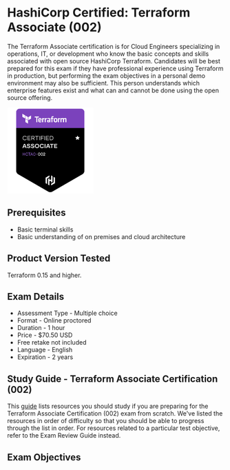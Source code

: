 # HashiCorp Certified: Terraform Associate (002)
The Terraform Associate certification is for Cloud Engineers specializing in operations, IT, or development who know the basic concepts and skills associated with open source HashiCorp Terraform. Candidates will be best prepared for this exam if they have professional experience using Terraform in production, but performing the exam objectives in a personal demo environment may also be sufficient. This person understands which enterprise features exist and what can and cannot be done using the open source offering. 

<img src="https://github.com/Terraform-Tutorials/learn-terraform-associate-exam/blob/main/terraform-objectives/images/terra11.png" width="200" height="200"/>

## Prerequisites
- Basic terminal skills
- Basic understanding of on premises and cloud architecture

## Product Version Tested
Terraform 0.15 and higher.

## Exam Details
- Assessment Type -	Multiple choice
- Format -	Online proctored
- Duration - 1 hour
- Price -	$70.50 USD
- Free retake not included
- Language - English
- Expiration - 2 years

## Study Guide - Terraform Associate Certification (002)
This [guide](https://developer.hashicorp.com/terraform/tutorials/certification/associate-study?ajs_aid=34136526-1c72-41a2-a3d2-a0a000192ace&product_intent=terraform) lists resources you should study if you are preparing for the Terraform Associate Certification (002) exam from scratch. We've listed the resources in order of difficulty so that you should be able to progress through the list in order. For resources related to a particular test objective, refer to the Exam Review Guide instead.



## Exam Objectives

